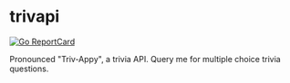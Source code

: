 # trivapi

[![Go ReportCard](http://goreportcard.com/badge/daio-io/trivapi)](http://goreportcard.com/report/daio-io/trivapi)

Pronounced "Triv-Appy", a trivia API. Query me for multiple choice trivia questions.
